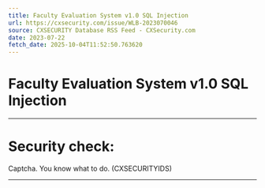 ```yaml
---
title: Faculty Evaluation System v1.0 SQL Injection
url: https://cxsecurity.com/issue/WLB-2023070046
source: CXSECURITY Database RSS Feed - CXSecurity.com
date: 2023-07-22
fetch_date: 2025-10-04T11:52:50.763620
---
```


# Faculty Evaluation System v1.0 SQL Injection

---

# Security check:

Captcha. You know what to do. (CXSECURITYIDS)

---